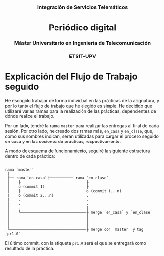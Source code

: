 <h3 align="center">Integración de Servicios Telemáticos</h3>

<h1 align="center"><b>Periódico digital</b></h1>




<h3 align="center">Máster Universitario en Ingeniería de Telecomunicación</h3>
<h3 align="center">ETSIT-UPV</h3>

# Explicación del Flujo de Trabajo seguido

He escogido trabajar de forma individual en las prácticas de la asignatura, y por lo tanto el flujo de trabajo que he elegido es simple. He decidido que utilizaré varias ramas para la realización de las prácticas, dependientes de dónde realice el trabajo.

Por un lado, tendré la rama `master` para realizar las entregas al final de cada sesión. Por otro lado, he creado dos ramas más, `en_casa` y `en_clase`, que, como sus nombres indican, serán utilizadas para cargar el proceso seguido en casa y en las sesiones de prácticas, respectivamente.

A modo de esquema de funcionamiento, seguiré la siguiente estructura dentro de cada práctica:

```tree

rama `master`
 |  
 ├── rama `en_casa`├─────────── rama `en_clase`
 │    ├                              ├
 │    o (commit 1)                   ├
 │    ├                              o (commit 1...n)
 |    o (commit 2...n)               .
 |    .                              . 
 │    .                              .
 │    .                              │
 │    └──────────────────────────────├ merge `en_casa` y `en_clase`
 │                                   │
 │                                   │
 │                                   │
 └───────────────────────────────────├ merge con `master` y tag `pr1.0`
```

El último commit, con la etiqueta `pr1.0` será el que se entregará como resultado de la práctica.